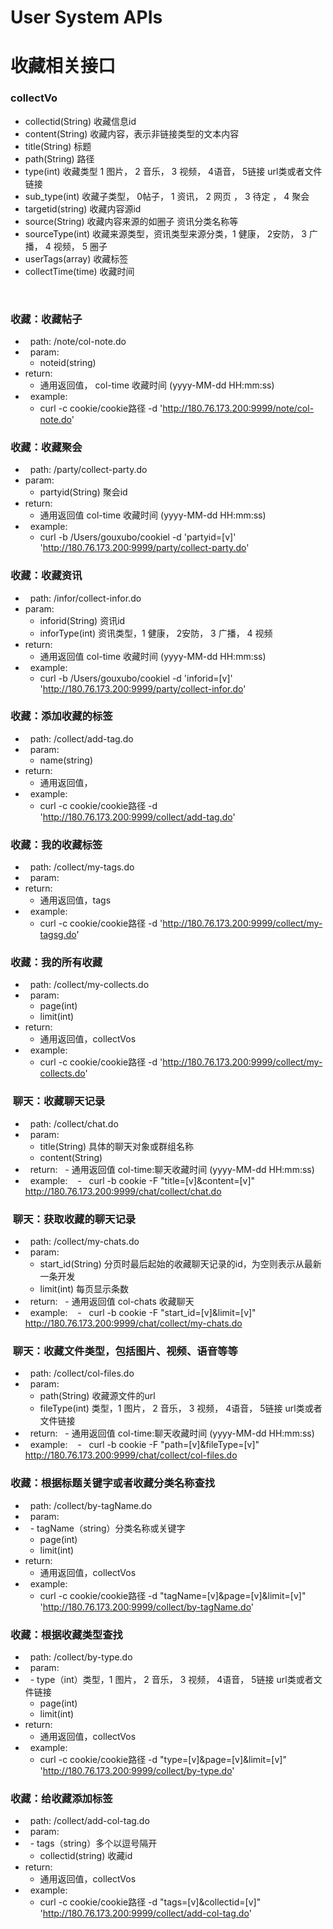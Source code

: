 User System APIs
================
#  收藏相关接口

###  collectVo
*   collectid(String)    收藏信息id
*   content(String)      收藏内容，表示非链接类型的文本内容
*   title(String)        标题
*   path(String)         路径
*   type(int)            收藏类型 1 图片， 2 音乐， 3 视频， 4语音， 5链接 url类或者文件链接
*   sub_type(int)        收藏子类型， 0帖子， 1 资讯， 2 网页 ， 3 待定 ， 4 聚会
*   targetid(string)     收藏内容源id
*   source(String)       收藏内容来源的如圈子 资讯分类名称等
*   sourceType(int)      收藏来源类型，资讯类型来源分类，1 健康， 2安防， 3 广播， 4 视频， 5 圈子
*   userTags(array)      收藏标签
*   collectTime(time)    收藏时间



    
### 收藏：收藏帖子
*   path: /note/col-note.do
*   param:
   -    noteid(string)  
*   return:
    -   通用返回值， col-time 收藏时间 (yyyy-MM-dd HH:mm:ss)
*   example:
    -   curl -c cookie/cookie路径 -d  'http://180.76.173.200:9999/note/col-note.do'


### 收藏：收藏聚会
*   path: /party/collect-party.do
*   param:
    -   partyid(String) 聚会id
*   return:
    -   通用返回值 col-time 收藏时间 (yyyy-MM-dd HH:mm:ss)
*   example:
    -   curl -b  /Users/gouxubo/cookiel -d 'partyid=[v]' 'http://180.76.173.200:9999/party/collect-party.do'


### 收藏：收藏资讯
*   path: /infor/collect-infor.do
*   param:
    -   inforid(String) 资讯id
    -   inforType(int) 资讯类型，1 健康， 2安防， 3 广播， 4 视频
*   return:
    -   通用返回值 col-time 收藏时间 (yyyy-MM-dd HH:mm:ss)
*   example:
    -   curl -b  /Users/gouxubo/cookiel -d 'inforid=[v]' 'http://180.76.173.200:9999/party/collect-infor.do'


### 收藏：添加收藏的标签
*   path: /collect/add-tag.do
*   param:
   -    name(string)  
*   return:
    -   通用返回值， 
*   example:
    -   curl -c cookie/cookie路径 -d  'http://180.76.173.200:9999/collect/add-tag.do'


### 收藏：我的收藏标签
*   path: /collect/my-tags.do
*   param: 
*   return:
    -   通用返回值，tags 
*   example:
    -   curl -c cookie/cookie路径 -d  'http://180.76.173.200:9999/collect/my-tagsg.do'


### 收藏：我的所有收藏
*   path: /collect/my-collects.do
*   param:
   -    page(int)
   -    limit(int)  
*   return:
    -   通用返回值，collectVos 
*   example:
    -   curl -c cookie/cookie路径 -d  'http://180.76.173.200:9999/collect/my-collects.do'


###  聊天：收藏聊天记录
*   path: /collect/chat.do
*   param:
   -    title(String) 具体的聊天对象或群组名称 
   -    content(String)
*   return:
   -	通用返回值   col-time:聊天收藏时间 (yyyy-MM-dd HH:mm:ss) 
*   example:
    -   curl -b cookie -F "title=[v]&content=[v]" http://180.76.173.200:9999/chat/collect/chat.do


###  聊天：获取收藏的聊天记录
*   path: /collect/my-chats.do
*   param:
   -    start_id(String) 分页时最后起始的收藏聊天记录的id，为空则表示从最新一条开发
   -    limit(int) 每页显示条数
*   return:
   -	通用返回值   col-chats 收藏聊天 
*   example:
    -   curl -b cookie -F "start_id=[v]&limit=[v]" http://180.76.173.200:9999/chat/collect/my-chats.do
	

###  聊天：收藏文件类型，包括图片、视频、语音等等
*   path: /collect/col-files.do
*   param:
   -    path(String) 收藏源文件的url 
   -    fileType(int) 类型，1 图片， 2 音乐， 3 视频， 4语音， 5链接 url类或者文件链接
*   return:
   -	通用返回值   col-time:聊天收藏时间 (yyyy-MM-dd HH:mm:ss) 
*   example:
    -   curl -b cookie -F "path=[v]&fileType=[v]" http://180.76.173.200:9999/chat/collect/col-files.do


### 收藏：根据标题关键字或者收藏分类名称查找
*   path: /collect/by-tagName.do
*   param:
*   -   tagName（string）分类名称或关键字
    -   page(int)
    -   limit(int)  
*   return:
    -   通用返回值，collectVos 
*   example:
    -   curl -c cookie/cookie路径 -d  "tagName=[v]&page=[v]&limit=[v]" 'http://180.76.173.200:9999/collect/by-tagName.do'

### 收藏：根据收藏类型查找
*   path: /collect/by-type.do
*   param:
*   -   type（int）类型，1 图片， 2 音乐， 3 视频， 4语音， 5链接 url类或者文件链接
    -   page(int)
    -   limit(int)  
*   return:
    -   通用返回值，collectVos 
*   example:
    -   curl -c cookie/cookie路径 -d  "type=[v]&page=[v]&limit=[v]" 'http://180.76.173.200:9999/collect/by-type.do'
   
### 收藏：给收藏添加标签
*   path: /collect/add-col-tag.do
*   param:
*   -   tags（string）多个以逗号隔开
    -   collectid(string) 收藏id
*   return:
    -   通用返回值，collectVos 
*   example:
    -   curl -c cookie/cookie路径 -d  "tags=[v]&collectid=[v]" 'http://180.76.173.200:9999/collect/add-col-tag.do'